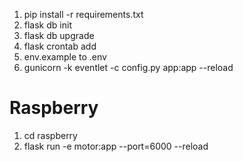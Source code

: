 1. pip install -r requirements.txt
2. flask db init
3. flask db upgrade
4. flask crontab add
5. env.example to .env
6. gunicorn -k eventlet -c config.py app:app --reload

# Raspberry
1. cd raspberry
2. flask run -e motor:app --port=6000 --reload